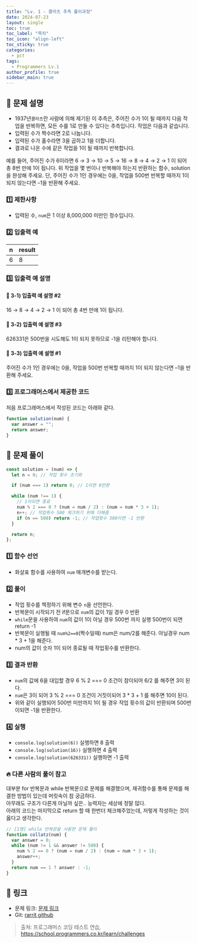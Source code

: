 ```yaml
---
title: "Lv. 1 - 콜라츠 추측 풀이과정"
date: 2024-07-23
layout: single
toc: true
toc_label: "목차"
toc_icon: "align-left"
toc_sticky: true
categories:
  - pct
tags:
  - Programmers Lv.1
author_profile: true
sidebar_main: true
---
```


## :ledger: 문제 설명

- 1937년`콜라츠`란 사람에 의해 제기된 이 추측은, 주어진 수가 1이 될 때까지 다음 작업을 반복하면, 모든 수를 1로 만들 수 있다는 추측입니다. 작업은 다음과 같습니다.
- 입력된 수가 짝수라면 2로 나눕니다.
- 입력된 수가 홀수라면 3을 곱하고 1을 더합니다.
- 결과로 나온 수에 같은 작업을 1이 될 때까지 반복합니다.

예를 들어, 주어진 수가 6이라면 6 → 3 → 10 → 5 → 16 → 8 → 4 → 2 → 1 이 되어 총 8번 만에 1이 됩니다. 위 작업을 몇 번이나 반복해야 하는지 반환하는 함수, solution을 완성해 주세요. 단, 주어진 수가 1인 경우에는 0을, 작업을 500번 반복할 때까지 1이 되지 않는다면 –1을 반환해 주세요.

### :one: 제한사항

- 입력된 수, `num`은 1 이상 8,000,000 미만인 정수입니다.

### :two: 입출력 예

| n   | result |
| --- | ------ |
| 6   | 8      |

### :three: 입출력 예 설명

#### :pushpin: 3-1) 입출력 예 설명 #2

16 → 8 → 4 → 2 → 1 이 되어 총 4번 만에 1이 됩니다.

#### :pushpin: 3-2) 입출력 예 설명 #3

626331은 500번을 시도해도 1이 되지 못하므로 -1을 리턴해야 합니다.

#### :pushpin: 3-3) 입출력 예 설명 #1

주어진 수가 1인 경우에는 0을, 작업을 500번 반복할 때까지 1이 되지 않는다면 –1을 반환해 주세요.

### :three: 프로그래머스에서 제공한 코드

처음 프로그래머스에서 작성된 코드는 아래와 같다.

```javascript
function solution(num) {
  var answer = "";
  return answer;
}
```

## :ledger: 문제 풀이

```javascript
const solution = (num) => {
  let n = 0; // 작업 횟수 초기화

  if (num === 1) return 0; // 1이면 0반환

  while (num !== 1) {
    // 1이되면 종료
    num % 2 === 0 ? (num = num / 2) : (num = num * 3 + 1);
    n++; // 작업횟수 500 체크하기 위해 더해줌
    if (n == 500) return -1; // 작업횟수 500이면 -1 반환
  }

  return n;
};
```

### :one: 함수 선언

- 화살표 함수를 사용하여 `num` 매개변수를 받는다.

### :two: 풀이

- 작업 횟수를 책정하기 위해 변수 `n`을 선언한다.
- 반복문이 시작되기 전 if문으로 `num`의 값이 1일 경우 0 반환
- `while`문을 사용하여 `num`의 값이 1이 아닐 경우 500번 까지 실행 500번이 되면 return -1
- 반복문이 실행될 때 `num%2==0`(짝수일때) num은 num/2를 해준다. 아닐경우 num \* 3 + 1을 해준다.
- num의 값이 숫자 1이 되어 종료될 때 작업횟수를 반환한다.

### :three: 결과 반환

- `num`의 값에 6을 대입할 경우 6 % 2 === 0 조건이 참이되어 6/2 를 해주면 3이 된다.
- `num`은 3이 되어 3 % 2 === 0 조건이 거짓이되어 3 \* 3 + 1 를 해주면 10이 된다.
- 위와 같이 실행되어 500번 미만까지 1이 될 경우 작업 횟수의 값이 반환되며 500번이되면 -1을 반환한다.

### :four: 실행

- `console.log(solution(6))` 실행하면 8 출력
- `console.log(solution(16))` 실행하면 4 출력
- `console.log(solution(626331))` 실행하면 -1 출력

### :fire: 다른 사람의 풀이 참고

대부분 for 반복문과 while 반복문으로 문제를 해결했으며, 재귀함수를 통해 문제를 해결한 방법이 있는데 머릿속이 참 궁금하다.<br/>
아무래도 구조가 다른게 아닐까 싶은.. 능력자는 세상에 정말 많다.<br/>
아래의 코드는 마지막으로 return 할 때 한번더 체크해주었는데, 저렇게 작성하는 것이 옳다고 생각한다.

```javascript
// [1명] while 반복문을 사용한 문제 풀이
function collatz(num) {
  var answer = 0;
  while (num != 1 && answer != 500) {
    num % 2 == 0 ? (num = num / 2) : (num = num * 3 + 1);
    answer++;
  }
  return num == 1 ? answer : -1;
}
```

## :link: 링크

- 문제 링크: [문제 링크](https://school.programmers.co.kr/learn/courses/30/lessons/12943)
- Git: [rarrit github](https://github.com/rarrit/programmers-coding-test/tree/main/%ED%94%84%EB%A1%9C%EA%B7%B8%EB%9E%98%EB%A8%B8%EC%8A%A4/1/12943.%E2%80%85%EC%BD%9C%EB%9D%BC%EC%B8%A0%E2%80%85%EC%B6%94%EC%B8%A1)

> 출처: 프로그래머스 코딩 테스트 연습, https://school.programmers.co.kr/learn/challenges
